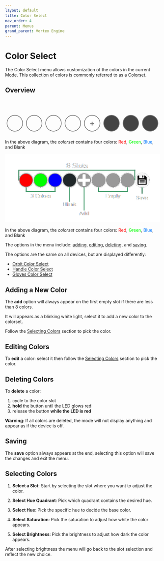 ```yaml
---
layout: default
title: Color Select
nav_order: 4
parent: Menus
grand_parent: Vortex Engine
---
```


<style>
.slot {
    width: 50px;
    height: 50px;
    margin: 5px;
    border-radius: 50%;
    border: 2px solid #777;
    line-height: 50px;
    cursor: pointer;
    position: relative;
    display: inline-block;
    margin-top: 50px;
    text-align: center;
}

.empty {
    background-color: #444;
}

.add-slot {
    background-color: #fff;
    color: #000;
    font-weight: bold;
    text-align: center;
    display: flex;
    justify-content: center;
    align-items: center;
}

.plus-icon {
    font-size: 24px;
    color: #777;
}

.save-slot {
    background-color: #888;
    background-size: cover;
}

@keyframes flashRed {
    0% { background-color: inherit; }
    50% { background-color: red; }
    100% { background-color: inherit; }
}
</style>

# Color Select

The Color Select menu allows customization of the colors in the current [Mode](mode.html). This collection of colors is commonly referred to as a [Colorset](colorsets.html).

## Overview

<div id="slots-container" style="display: flex; justify-content: center; margin-bottom: 20px;">
    <div class="slot" id="slot1" onclick="editColor(1)"></div>
    <div class="slot" id="slot2" onclick="editColor(2)"></div>
    <div class="slot" id="slot3" onclick="editColor(3)"></div>
    <div class="slot" id="slot4" onclick="editColor(4)"></div>
    <div class="slot add-slot" id="slot5" onclick="editColor(5)">
        <div class="plus-icon">+</div>
    </div>
    <div class="slot empty" id="slot6"></div>
    <div class="slot empty" id="slot7"></div>
    <div class="slot empty" id="slot8"></div>
</div>

<script src="{{ '/assets/js/ColorSelect.js' | relative_url }}"></script>

<p>In the above diagram, the <em>colorset</em> contains four colors: 
<span style="color: #f00">Red</span>, 
<span style="color: #0f0">Green</span>, 
<span style="color: #07f">Blue</span>, and 
<span style="color: #090909">Blank</span></p>

<img src="assets/images/color-select.png">

In the above diagram, the _colorset_ contains four colors: <span style="color: #f00">Red</span>, <span style="color: #0f0">Green</span>, <span style="color: #07f">Blue</span>, and <span style="color: #090909">Blank</span>

The options in the menu include: [adding](color_select_menu.html#Editing-Color), [editing](color_select_menu.html#Editing-Color), [deleting](color_select_menu.html#Editing-Color), and [saving](color_select_menu.html#Editing-Color).

The options are the same on all devices, but are displayed differently:

 - [Orbit Color Select](orbit_color_select.html)
 - [Handle Color Select](handle_color_select.html)
 - [Gloves Color Select](gloves_color_select.html)

## Adding a New Color
The **add** option will always appear on the first empty slot if there are less than 8 colors.

It will appears as a blinking white light, select it to add a new color to the colorset.

Follow the [Selecting Colors](color_select_menu.html#Editing-Colo) section to pick the color.

## Editing Colors
To **edit** a color: select it then follow the [Selecting Colors](color_select_menu.html#Editing-Colo) section to pick the color.

## Deleting Colors

To **delete** a color:
 1. cycle to the color slot
 2. **hold** the button until the LED glows red
 3. release the button **while the LED is red**

**Warning**: If all colors are deleted, the mode will not display anything and appear as if the device is off.

## Saving

The **save** option always appears at the end, selecting this option will save the changes and exit the menu.

## Selecting Colors

 1. **Select a Slot**: Start by selecting the slot where you want to adjust the color.

 2. **Select Hue Quadrant**: Pick which quadrant contains the desired hue.

 3. **Select Hue**: Pick the specific hue to decide the base color.

 4. **Select Saturation**: Pick the saturation to adjust how white the color appears.

 5. **Select Brightness**: Pick the brightness to adjust how dark the color appears.

After selecting brightness the menu will go back to the slot selection and reflect the new choice.